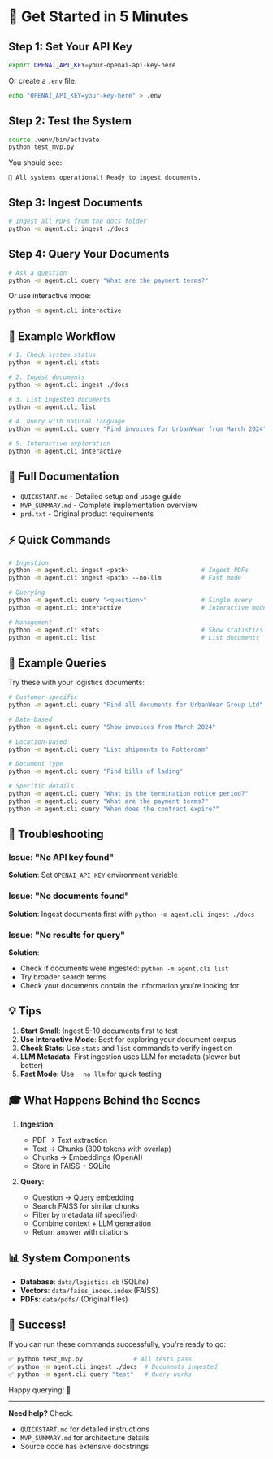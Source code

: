 # 🚀 Get Started in 5 Minutes

## Step 1: Set Your API Key

```bash
export OPENAI_API_KEY=your-openai-api-key-here
```

Or create a `.env` file:
```bash
echo "OPENAI_API_KEY=your-key-here" > .env
```

## Step 2: Test the System

```bash
source .venv/bin/activate
python test_mvp.py
```

You should see:
```
🎉 All systems operational! Ready to ingest documents.
```

## Step 3: Ingest Documents

```bash
# Ingest all PDFs from the docs folder
python -m agent.cli ingest ./docs
```

## Step 4: Query Your Documents

```bash
# Ask a question
python -m agent.cli query "What are the payment terms?"
```

Or use interactive mode:
```bash
python -m agent.cli interactive
```

## 🎯 Example Workflow

```bash
# 1. Check system status
python -m agent.cli stats

# 2. Ingest documents
python -m agent.cli ingest ./docs

# 3. List ingested documents
python -m agent.cli list

# 4. Query with natural language
python -m agent.cli query "Find invoices for UrbanWear from March 2024"

# 5. Interactive exploration
python -m agent.cli interactive
```

## 📖 Full Documentation

- `QUICKSTART.md` - Detailed setup and usage guide
- `MVP_SUMMARY.md` - Complete implementation overview
- `prd.txt` - Original product requirements

## ⚡ Quick Commands

```bash
# Ingestion
python -m agent.cli ingest <path>                    # Ingest PDFs
python -m agent.cli ingest <path> --no-llm           # Fast mode

# Querying  
python -m agent.cli query "<question>"               # Single query
python -m agent.cli interactive                      # Interactive mode

# Management
python -m agent.cli stats                            # Show statistics
python -m agent.cli list                             # List documents
```

## 🎨 Example Queries

Try these with your logistics documents:

```bash
# Customer-specific
python -m agent.cli query "Find all documents for UrbanWear Group Ltd"

# Date-based
python -m agent.cli query "Show invoices from March 2024"

# Location-based
python -m agent.cli query "List shipments to Rotterdam"

# Document type
python -m agent.cli query "Find bills of lading"

# Specific details
python -m agent.cli query "What is the termination notice period?"
python -m agent.cli query "What are the payment terms?"
python -m agent.cli query "When does the contract expire?"
```

## 🔧 Troubleshooting

### Issue: "No API key found"
**Solution**: Set `OPENAI_API_KEY` environment variable

### Issue: "No documents found"
**Solution**: Ingest documents first with `python -m agent.cli ingest ./docs`

### Issue: "No results for query"
**Solution**: 
- Check if documents were ingested: `python -m agent.cli list`
- Try broader search terms
- Check your documents contain the information you're looking for

## 💡 Tips

1. **Start Small**: Ingest 5-10 documents first to test
2. **Use Interactive Mode**: Best for exploring your document corpus
3. **Check Stats**: Use `stats` and `list` commands to verify ingestion
4. **LLM Metadata**: First ingestion uses LLM for metadata (slower but better)
5. **Fast Mode**: Use `--no-llm` for quick testing

## 🎓 What Happens Behind the Scenes

1. **Ingestion**:
   - PDF → Text extraction
   - Text → Chunks (800 tokens with overlap)
   - Chunks → Embeddings (OpenAI)
   - Store in FAISS + SQLite

2. **Query**:
   - Question → Query embedding
   - Search FAISS for similar chunks
   - Filter by metadata (if specified)
   - Combine context + LLM generation
   - Return answer with citations

## 📊 System Components

- **Database**: `data/logistics.db` (SQLite)
- **Vectors**: `data/faiss_index.index` (FAISS)
- **PDFs**: `data/pdfs/` (Original files)

## 🎯 Success!

If you can run these commands successfully, you're ready to go:

```bash
✅ python test_mvp.py              # All tests pass
✅ python -m agent.cli ingest ./docs  # Documents ingested
✅ python -m agent.cli query "test"   # Query works
```

Happy querying! 🎉

---

**Need help?** Check:
- `QUICKSTART.md` for detailed instructions
- `MVP_SUMMARY.md` for architecture details
- Source code has extensive docstrings

